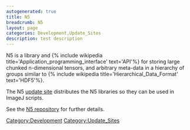 ```yaml
---
autogenerated: true
title: N5
breadcrumb: N5
layout: page
categories: Development,Update_Sites
description: test description
---
```


N5 is a library and {% include wikipedia title='Application\_programming\_interface' text='API'%} for storing large chunked n-dimensional tensors, and arbitrary meta-data in a hierarchy of groups similar to {% include wikipedia title='Hierarchical\_Data\_Format' text='HDF5'%}.

The N5 [update site](update_site "wikilink") distributes the N5 libraries so they can be used in ImageJ scripts.

See the [N5 repository](https://github.com/saalfeldlab/n5) for further details.

[Category:Development](Category_Development "wikilink") [Category:Update\_Sites](Category_Update_Sites "wikilink")
